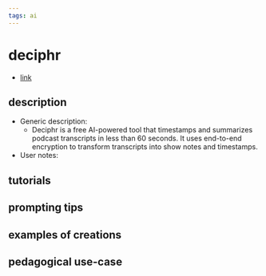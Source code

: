 ```yaml
---
tags: ai 
---
```



# deciphr


* [link](https://www.deciphr.ai/?via=aitoolsdirectory-com)

## description
* Generic description: 
     * Deciphr is a free AI-powered tool that timestamps and summarizes podcast transcripts in less than 60 seconds. It uses end-to-end encryption to transform transcripts into show notes and timestamps.
* User notes:

## tutorials

## prompting tips

## examples of creations 

## pedagogical use-case 

